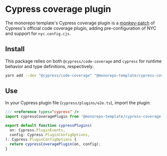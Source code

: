 # Cypress coverage plugin

The monorepo template's Cypress coverage plugin is a
[monkey-patch](https://en.wikipedia.org/wiki/Monkey_patch) of Cypress's official
code coverage plugin, adding pre-configuration of NYC and support for
`nyc.config.cjs`.

## Install

This package relies on both `@cypress/code-coverage` and `cypress` for runtime
behavior and type definitions, respectively.

```sh
yarn add --dev "@cypress/code-coverage" "@monorepo-template/cypress-coverage-plugin" cypress
```

## Use

In your Cypress plugin file (`cypress/plugins/e2e.ts`), import the plugin:

```js
/// <reference types="cypress" />
import cypressCoveragePlugin from '@monorepo-template/cypress-coverage-plugin';

export default function cypressPlugins(
  on: Cypress.PluginEvents,
  config: Cypress.PluginConfigOptions,
): Cypress.PluginConfigOptions {
  return cypressCoveragePlugin(on, config);
}
```
